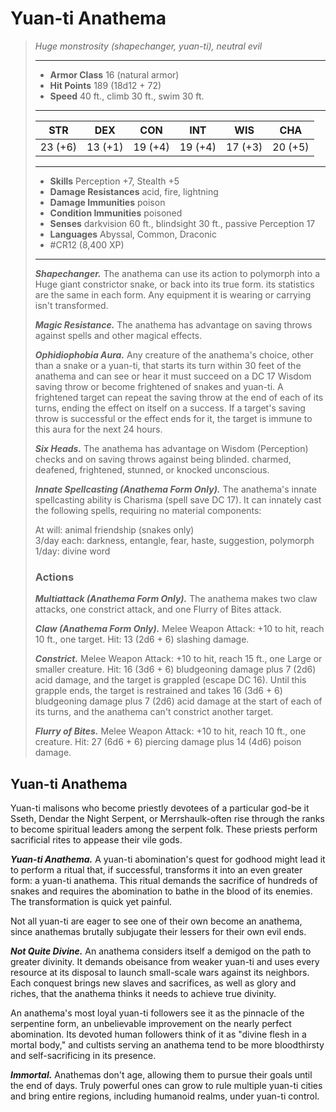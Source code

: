 # Yuan-ti Anathema
>*Huge monstrosity (shapechanger, yuan-ti), neutral evil*
>___
>- **Armor Class** 16 (natural armor)
>- **Hit Points** 189 (18d12 + 72)
>- **Speed** 40 ft., climb 30 ft., swim 30 ft.
>___
>|STR|DEX|CON|INT|WIS|CHA|
>|:---:|:---:|:---:|:---:|:---:|:---:|
>|23 (+6)|13 (+1)|19 (+4)|19 (+4)|17 (+3)|20 (+5)|
>___
>- **Skills** Perception +7, Stealth +5
>- **Damage Resistances** acid, fire, lightning
>- **Damage Immunities** poison
>- **Condition Immunities** poisoned
>- **Senses** darkvision 60 ft., blindsight 30 ft., passive Perception 17
>- **Languages** Abyssal, Common, Draconic
>- #CR12 (8,400 XP)
>___
>***Shapechanger.*** The anathema can use its action to polymorph into a Huge giant constrictor snake, or back into its true form. its statistics are the same in each form. Any equipment it is wearing or carrying isn't transformed.  
>
>***Magic Resistance.*** The anathema has advantage on saving throws against spells and other magical effects.  
>
>***Ophidiophobia Aura.*** Any creature of the anathema's choice, other than a snake or a yuan-ti, that starts its turn within 30 feet of the anathema and can see or hear it must succeed on a DC 17 Wisdom saving throw or become frightened of snakes and yuan-ti. A frightened target can repeat the saving throw at the end of each of its turns, ending the effect on itself on a success. If a target's saving throw is successful or the effect ends for it, the target is immune to this aura for the next 24 hours.  
>
>***Six Heads.*** The anathema has advantage on Wisdom (Perception) checks and on saving throws against being blinded. charmed, deafened, frightened, stunned, or knocked unconscious.  
>
>***Innate Spellcasting (Anathema Form Only).*** The anathema's innate spellcasting ability is Charisma (spell save DC 17). It can innately cast the following spells, requiring no material components:  
>
>At will: animal friendship (snakes only)  
>3/day each: darkness, entangle, fear, haste, suggestion, polymorph  
>1/day: divine word  
>
>### Actions
>***Multiattack (Anathema Form Only).*** The anathema makes two claw attacks, one constrict attack, and one Flurry of Bites attack.  
>
>***Claw (Anathema Form Only).*** Melee Weapon Attack: +10 to hit, reach 10 ft., one target. Hit: 13 (2d6 + 6) slashing damage.  
>
>***Constrict.*** Melee Weapon Attack: +10 to hit, reach 15 ft., one Large or smaller creature. Hit: 16 (3d6 + 6) bludgeoning damage plus 7 (2d6) acid damage, and the target is grappled (escape DC 16). Until this grapple ends, the target is restrained and takes 16 (3d6 + 6) bludgeoning damage plus 7 (2d6) acid damage at the start of each of its turns, and the anathema can't constrict another target.  
>
>***Flurry of Bites.*** Melee Weapon Attack: +10 to hit, reach 10 ft., one creature. Hit: 27 (6d6 + 6) piercing damage plus 14 (4d6) poison damage.

## Yuan-ti Anathema

Yuan-ti malisons who become priestly devotees of a particular god-be it Sseth, Dendar the Night Serpent, or Merrshaulk-often rise through the ranks to become spiritual leaders among the serpent folk. These priests perform sacrificial rites to appease their vile gods.

***Yuan-ti Anathema.*** A yuan-ti abomination's quest for godhood might lead it to perform a ritual that, if successful, transforms it into an even greater form: a yuan-ti anathema. This ritual demands the sacrifice of hundreds of snakes and requires the abomination to bathe in the blood of its enemies. The transformation is quick yet painful.

Not all yuan-ti are eager to see one of their own become an anathema, since anathemas brutally subjugate their lessers for their own evil ends.

***Not Quite Divine.***  An anathema considers itself a demigod on the path to greater divinity. It demands obeisance from weaker yuan-ti and uses every resource at its disposal to launch small-scale wars against its neighbors. Each conquest brings new slaves and sacrifices, as well as glory and riches, that the anathema thinks it needs to achieve true divinity.

An anathema's most loyal yuan-ti followers see it as the pinnacle of the serpentine form, an unbelievable improvement on the nearly perfect abomination. Its devoted human followers think of it as "divine flesh in a mortal body," and cultists serving an anathema tend to be more bloodthirsty and self-sacrificing in its presence.

***Immortal.***  Anathemas don't age, allowing them to pursue their goals until the end of days. Truly powerful ones can grow to rule multiple yuan-ti cities and bring entire regions, including humanoid realms, under yuan-ti control.